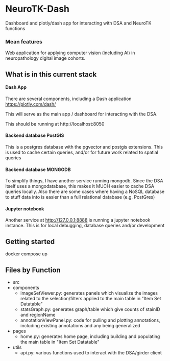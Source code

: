 # NeuroTK-Dash

Dashboard and plotly/dash app for interacting with DSA and NeuroTK functions

### Mean features

Web application for applying computer vision (including AI) in neuropathology digital image cohorts.

## What is in this current stack

#### Dash App

There are several components, including a Dash application https://plotly.com/dash/

This will serve as the main app / dashboard for interacting with the DSA.

This should be running at http://localhost:8050

#### Backend database PostGIS

This is a postgres database with the pgvector and postgis extensions. This is used to cache certain queries, and/or for future work related to spatial queries

#### Backend database MONGODB

To simplify things, I have another service running mongodb. Since the DSA itself uses a mongodatabase, this makes it MUCH easier to cache DSA queries locally. Also there are some cases where having a NoSQL database to stuff data into is easier than a full relational database (e.g. PostGres)

#### Jupyter notebook

Another service at http://127.0.0.1:8888 is running a jupyter notebook instance. This is for local debugging, database queries and/or development

## Getting started

docker compose up


## Files by Function

 - src
  - components
    - imageSetViewer.py: generates panels which visualize the images related to the selection/filters applied to the main table in "Item Set Datatable"
    - statsGraph.py: generates graph/table which give counts of stainID and regionName
    - annotationViewPanel.py: code for pulling and plotting annotations, including existing annotations and any being generalized
  - pages
    - home.py: generates home page, including building and populating the main table in "Item Set Datatable"
  - utils
    - api.py: various functions used to interact with the DSA/girder client